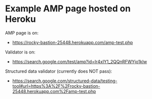 Example AMP page hosted on Heroku
=================================

AMP page is on:
- https://rocky-bastion-25448.herokuapp.com/amp-test.php

Validator is on: 
- https://search.google.com/test/amp?id=Ir4xIY1_2QQnRFWYjo1klw


Structured data validator (currently does NOT pass):
 - https://search.google.com/structured-data/testing-tool#url=https%3A%2F%2Frocky-bastion-25448.herokuapp.com%2Famp-test.php




